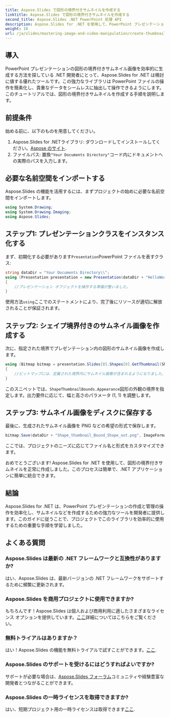```yaml
---
title: Aspose.Slides で図形の境界付きサムネイルを作成する
linktitle: Aspose.Slides で図形の境界付きサムネイルを作成する
second_title: Aspose.Slides .NET PowerPoint 処理 API
description: Aspose.Slides for .NET を使用して、PowerPoint プレゼンテーション内の図形の境界が定義されたサムネイル画像を作成する方法を学びます。この包括的なガイドでは、手順を順を追って説明します。
weight: 10
url: /ja/slides/mastering-image-and-video-manipulation/create-thumbnail-bounds-shape/
---
```

## 導入

PowerPoint プレゼンテーションの図形の境界付きサムネイル画像を効率的に生成する方法を探している .NET 開発者にとって、Aspose.Slides for .NET は検討に値する優れたツールです。この強力なライブラリは PowerPoint ファイルの操作を簡素化し、貴重なデータをシームレスに抽出して操作できるようにします。このチュートリアルでは、図形の境界付きサムネイルを作成する手順を説明します。

## 前提条件

始める前に、以下のものを用意してください。

1.  Aspose.Slides for .NETライブラリ: ダウンロードしてインストールしてください。[Aspose のサイト](https://releases.aspose.com/slides/net/).
2. ファイルパス: 置換`"Your Documents Directory"`コード内にドキュメントへの実際のパスを入力します。

## 必要な名前空間をインポートする

Aspose.Slides の機能を活用するには、まずプロジェクトの始めに必要な名前空間をインポートします。

```csharp
using System.Drawing;
using System.Drawing.Imaging;
using Aspose.Slides;
```

## ステップ1: プレゼンテーションクラスをインスタンス化する

まず、初期化する必要があります`Presentation`PowerPoint ファイルを表すクラス:

```csharp
string dataDir = "Your Documents Directory\\";
using (Presentation presentation = new Presentation(dataDir + "HelloWorld.pptx"))
{
    //プレゼンテーション オブジェクトを操作する準備が整いました。
}
```

使用方法`using`ここでのステートメントにより、完了後にリソースが適切に解放されることが保証されます。

## ステップ2: シェイプ境界付きのサムネイル画像を作成する

次に、指定された境界でプレゼンテーション内の図形のサムネイル画像を作成します。

```csharp
using (Bitmap bitmap = presentation.Slides[0].Shapes[0].GetThumbnail(ShapeThumbnailBounds.Appearance, 1, 1))
{
    //ビットマップには、定義された境界内にサムネイル画像が含まれるようになりました。
}
```

このスニペットでは、`ShapeThumbnailBounds.Appearance`図形の外観の境界を指定します。出力要件に応じて、幅と高さのパラメータ (1, 1) を調整します。

## ステップ3: サムネイル画像をディスクに保存する

最後に、生成されたサムネイル画像を PNG などの希望の形式で保存します。

```csharp
bitmap.Save(dataDir + "Shape_thumbnail_Bound_Shape_out.png", ImageFormat.Png);
```

ここでは、プロジェクトのニーズに応じてファイル名と形式をカスタマイズできます。

おめでとうございます! Aspose.Slides for .NET を使用して、図形の境界付きサムネイルを正常に作成しました。このプロセスは簡単で、.NET アプリケーションに簡単に統合できます。

## 結論

Aspose.Slides for .NET は、PowerPoint プレゼンテーションの作成と管理の操作を効率化し、サムネイルなどを作成するための強力なツールを開発者に提供します。このガイドに従うことで、プロジェクトでこのライブラリを効率的に使用するための重要な手順を学習しました。

## よくある質問

### Aspose.Slides は最新の .NET フレームワークと互換性がありますか?

はい、Aspose.Slides は、最新バージョンの .NET フレームワークをサポートするために頻繁に更新されます。

### Aspose.Slides を商用プロジェクトに使用できますか?

もちろんです！Aspose.Slides は個人および商用利用に適したさまざまなライセンス オプションを提供しています。[ここ](https://purchase.aspose.com/buy)詳細についてはこちらをご覧ください。

### 無料トライアルはありますか？

はい！Aspose.Slides の機能を無料トライアルで試すことができます。[ここ](https://releases.aspose.com/).

### Aspose.Slides のサポートを受けるにはどうすればよいですか?

サポートが必要な場合は、[Aspose.Slides フォーラム](https://forum.aspose.com/c/slides/11)コミュニティや経験豊富な開発者とつながることができます。

### Aspose.Slides の一時ライセンスを取得できますか?

はい、短期プロジェクト用の一時ライセンスは取得できます[ここ](https://purchase.aspose.com/temporary-license/).